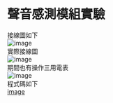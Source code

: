 # 聲音感測模組實驗  
接線圖如下    
![image](https://github.com/charlie0213/image-and-code/blob/main/lab-voice_bb.jpg)  
實際接線圖    
![image](https://github.com/charlie0213/image-and-code/blob/main/%E8%81%B2%E9%9F%B3%E6%84%9F%E6%B8%AC%E6%A8%A1%E7%B5%84%E6%8E%A5%E7%B7%9A%E5%9C%96.jpg)  
期間也有操作三用電表    
![image](https://github.com/charlie0213/image-and-code/blob/main/%E4%B8%89%E7%94%A8%E9%9B%BB%E8%A1%A8%E6%93%8D%E4%BD%9C.jpg)  
程式碼如下  
[image](https://github.com/charlie0213/image-and-code/blob/main/%E6%B8%AC%E8%A9%A6%E8%81%B2%E9%9F%B3%E6%84%9F%E6%B8%AC%E6%A8%A1%E7%B5%84.py)
